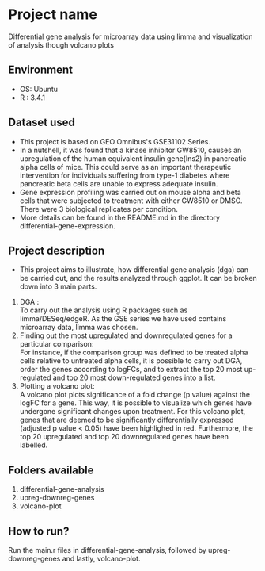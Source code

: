 # Project name
Differential gene analysis for microarray data using limma and visualization of analysis though volcano plots

## Environment
- OS: Ubuntu
- R : 3.4.1

## Dataset used
- This project is based on GEO Omnibus's GSE31102 Series. 
- In a nutshell, it was found that a kinase inhibitor GW8510, causes an upregulation of the human equivalent insulin gene(Ins2) in 
pancreatic alpha cells of mice. This could serve as an important therapeutic intervention for individuals suffering from type-1 diabetes where pancreatic beta cells are
unable to express adequate insulin. 
- Gene expression profiling was carried out on mouse alpha and beta cells that were subjected to treatment with either GW8510 or DMSO. There
were 3 biological replicates per condition.
- More details can be found in the README.md in the directory differential-gene-expression.

## Project description
- This project aims to illustrate, how differential gene analysis (dga) can be carried out, and the results analyzed through ggplot. It can
be broken down into 3 main parts.
1. DGA : <br>
To carry out the analysis using R packages such as limma/DESeq/edgeR. As the GSE series we have used contains microarray data, limma was chosen.
2. Finding out the most upregulated and downregulated genes for a particular comparison: <br>
For instance, if the comparison group was defined to be treated alpha cells relative to untreated alpha cells, it is possible to carry out DGA, order the genes according to logFCs, and to extract the top 20 most up-regulated and top 20 most down-regulated genes into a list.
3. Plotting a volcano plot: <br>
A volcano plot plots significance of a fold change (p value) against the logFC for a gene. This way, it is possible to visualize which genes have undergone significant changes upon treatment. For this volcano plot, genes that are deemed to be significantly differentially expressed (adjusted p value < 0.05) have been highlighed in red. Furthermore, the top 20 upregulated and top 20 downregulated genes have been labelled.

## Folders available
1. differential-gene-analysis
2. upreg-downreg-genes
3. volcano-plot

## How to run?
Run the main.r files in differential-gene-analysis, followed by upreg-downreg-genes and lastly, volcano-plot.
